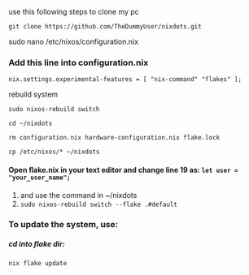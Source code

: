 
use this following steps to clone my pc

`git clone https://github.com/TheDummyUser/nixdots.git`

sudo nano /etc/nixos/configuration.nix
### Add this line into configuration.nix
`nix.settings.experimental-features = [ "nix-command" "flakes" ];`

rebuild system

`sudo nixos-rebuild switch`

```
cd ~/nixdots

rm configuration.nix hardware-configuration.nix flake.lock

cp /etc/nixos/* ~/nixdots
```

#### Open flake.nix in your text editor and change line 19 as: `let user = "your_user_name";`

1) and use the command in ~/nixdots
2) `sudo nixos-rebuild switch --flake .#default`

### To update the system, use:
##### cd into flake dir:

`nix flake update`
